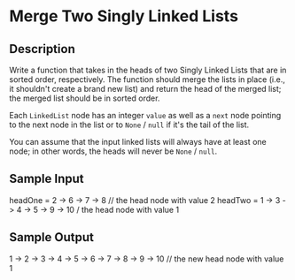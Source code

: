 # Merge Two Singly Linked Lists

## Description
Write a function that takes in the heads of two Singly Linked Lists that are in sorted order, respectively. The function should merge the lists in place (i.e., it shouldn't create a brand new list) and return the head of the merged list; the merged list should be in sorted order.

Each `LinkedList` node has an integer `value` as well as a `next` node pointing to the next node in the list or to `None` / `null` if it's the tail of the list.

You can assume that the input linked lists will always have at least one node; in other words, the heads will never be `None` / `null`.

## Sample Input
headOne = 2 -> 6 -> 7 -> 8 // the head node with value 2
headTwo = 1 -> 3 -> 4 -> 5 -> 9 -> 10 / the head node with value 1


## Sample Output
1 -> 2 -> 3 -> 4 -> 5 -> 6 -> 7 -> 8 -> 9 -> 10 // the new head node with value 1